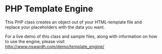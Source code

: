 # PHP Template Engine

This PHP class creates an object out of your HTML-template file and replace your placeholders with the data you want.

For a live demo of this class and sample files, along with information on how to use the engine, please visit http://www.nswardh.com/demo/template_engine/
